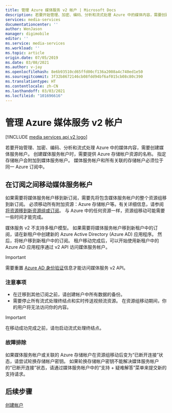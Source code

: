 ```yaml
---
title: 管理 Azure 媒体服务 v2 帐户 | Microsoft Docs
description: 若要开始管理、加密、编码、分析和流式处理 Azure 中的媒体内容，需要创建媒体服务帐户。 本文介绍如何管理 Azure 媒体服务 v2 帐户。
services: media-services
documentationcenter: ''
author: WenJason
manager: digimobile
editor: ''
ms.service: media-services
ms.workload: ''
ms.topic: article
origin.date: 07/05/2019
ms.date: 03/08/2021
ms.author: v-jay
ms.openlocfilehash: 8e6b93510cd65ffd00cf136a2008a4c740ed1e50
ms.sourcegitcommit: 3f32b8672146cb08fdd94bf6af015cb08c80c390
ms.translationtype: HT
ms.contentlocale: zh-CN
ms.lasthandoff: 03/03/2021
ms.locfileid: "101696616"
---
```

# <a name="manage-azure-media-services-v2-accounts"></a>管理 Azure 媒体服务 v2 帐户

[!INCLUDE [media services api v2 logo](./includes/v2-hr.md)]

若要开始管理、加密、编码、分析和流式处理 Azure 中的媒体内容，需要创建媒体服务帐户。 创建媒体服务帐户时，需要提供 Azure 存储帐户资源的名称。 指定存储帐户会附加到媒体服务帐户。 媒体服务帐户和所有关联的存储帐户必须位于同一 Azure 订阅中。  

## <a name="moving-a-media-services-account-between-subscriptions"></a>在订阅之间移动媒体服务帐户

如果需要将媒体服务帐户移到新订阅，需要先将包含媒体服务帐户的整个资源组移到新订阅。 必须移动所有附加资源：Azure 存储帐户等。有关详细信息，请参阅[将资源移到新资源组或订阅](../../azure-resource-manager/management/move-resource-group-and-subscription.md)。 与 Azure 中的任何资源一样，资源组移动可能需要一些时间才能完成。

媒体服务 v2 不支持多租户模型。 如果需要将媒体服务帐户移到新租户中的订阅，请在新租户中创建新的 Azure Active Directory (Azure AD) 应用程序。 然后，将帐户移到新租户中的订阅。 租户移动完成后，可以开始使用新租户中的 Azure AD 应用程序通过 v2 API 访问媒体服务帐户。

> [!IMPORTANT]
> 需要重置 [Azure AD 身份验证](media-services-portal-get-started-with-aad.md)信息才能访问媒体服务 v2 API。
  
### <a name="considerations"></a>注意事项

* 在迁移到其他订阅之前，请创建帐户中所有数据的备份。
* 需要停止所有流式处理终结点和实时传送视频流资源。 在资源组移动期间，你的用户将无法访问你的内容。

> [!IMPORTANT]
> 在移动成功完成之前，请勿启动流式处理终结点。

### <a name="troubleshoot"></a>故障排除

如果媒体服务帐户或关联的 Azure 存储帐户在资源组移动后变为“已断开连接”状态，请尝试轮换存储帐户密钥。 如果轮换存储帐户密钥不能解决媒体服务帐户的“已断开连接”状态，请通过媒体服务帐户中的“支持 + 疑难解答”菜单来提交新的支持请求。  

## <a name="next-steps"></a>后续步骤

[创建帐户](media-services-portal-create-account.md)
